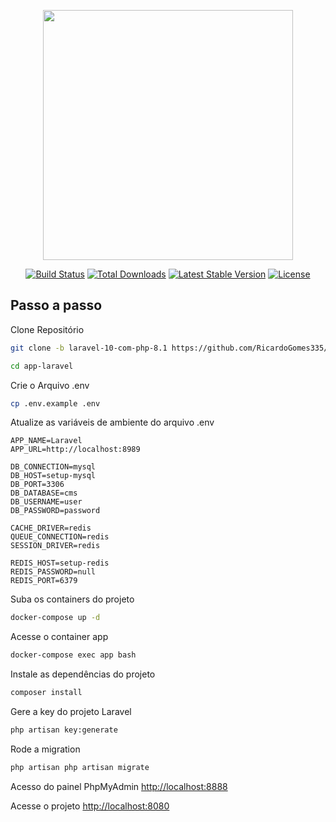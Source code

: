 <p align="center"><a href="https://laravel.com" target="_blank"><img src="https://raw.githubusercontent.com/laravel/art/master/logo-lockup/5%20SVG/2%20CMYK/1%20Full%20Color/laravel-logolockup-cmyk-red.svg" width="400"></a></p>

<p align="center">
<a href="https://travis-ci.org/laravel/framework"><img src="https://travis-ci.org/laravel/framework.svg" alt="Build Status"></a>
<a href="https://packagist.org/packages/laravel/framework"><img src="https://img.shields.io/packagist/dt/laravel/framework" alt="Total Downloads"></a>
<a href="https://packagist.org/packages/laravel/framework"><img src="https://img.shields.io/packagist/v/laravel/framework" alt="Latest Stable Version"></a>
<a href="https://packagist.org/packages/laravel/framework"><img src="https://img.shields.io/packagist/l/laravel/framework" alt="License"></a>
</p>

## Passo a passo

Clone Repositório

```sh
git clone -b laravel-10-com-php-8.1 https://github.com/RicardoGomes335/cms-desafio.git
```

```sh
cd app-laravel
```

Crie o Arquivo .env

```sh
cp .env.example .env
```

Atualize as variáveis de ambiente do arquivo .env

```dosini
APP_NAME=Laravel
APP_URL=http://localhost:8989

DB_CONNECTION=mysql
DB_HOST=setup-mysql
DB_PORT=3306
DB_DATABASE=cms
DB_USERNAME=user
DB_PASSWORD=password

CACHE_DRIVER=redis
QUEUE_CONNECTION=redis
SESSION_DRIVER=redis

REDIS_HOST=setup-redis
REDIS_PASSWORD=null
REDIS_PORT=6379
```

Suba os containers do projeto

```sh
docker-compose up -d
```

Acesse o container app

```sh
docker-compose exec app bash
```

Instale as dependências do projeto

```sh
composer install
```

Gere a key do projeto Laravel

```sh
php artisan key:generate
```

Rode a migration

```sh
php artisan php artisan migrate
```

Acesso do painel PhpMyAdmin
[http://localhost:8888](http://localhost:8888)

Acesse o projeto
[http://localhost:8080](http://localhost:8080)
